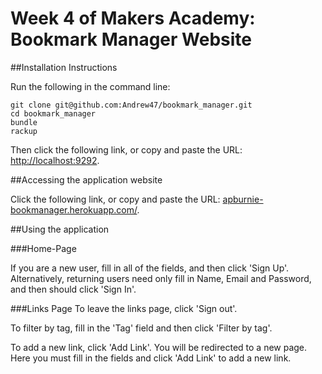 # Week 4 of Makers Academy: Bookmark Manager Website

##Installation Instructions

Run the following in the command line:

```
git clone git@github.com:Andrew47/bookmark_manager.git
cd bookmark_manager
bundle
rackup
```

Then click the following link, or copy and paste the URL: [http://localhost:9292](http://localhost:9292).

##Accessing the application website

Click the following link, or copy and paste the URL: [apburnie-bookmanager.herokuapp.com/](apburnie-bookmanager.herokuapp.com/).

##Using the application

###Home-Page

If you are a new user, fill in all of the fields, and then click 'Sign Up'.
Alternatively, returning users need only fill in Name, Email and Password, and then should
click 'Sign In'.

###Links Page
To leave the links page, click 'Sign out'.

To filter by tag, fill in the 'Tag' field and then click 'Filter by tag'.

To add a new link, click 'Add Link'. You will be redirected to a new page. Here you must fill in
the fields and click 'Add Link' to add a new link.
